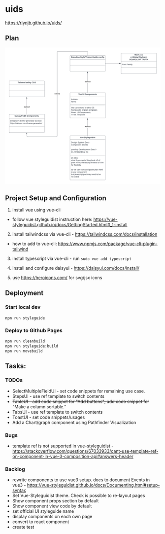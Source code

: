 # uids
https://rlynjb.github.io/uids/

## Plan
![alt text](public/UI_Design_System_plan.png "Class Diagram")

## Project Setup and Configuration

1. install vue using vue-cli
- follow vue styleguidist instruction here: https://vue-styleguidist.github.io/docs/GettingStarted.html#_1-install

2. install tailwindcss via vue-cli - https://tailwindcss.com/docs/installation
- how to add to vue-cli: https://www.npmjs.com/package/vue-cli-plugin-tailwind

3. install typescript via vue-cli - run `sudo vue add typescript`

4. install and configure daisyui - https://daisyui.com/docs/install/

5. use https://heroicons.com/ for svg/jsx icons

## Deployment

### Start local dev
```
npm run styleguide
```

### Deploy to Github Pages
```
npm run cleanbuild
npm run styleguide:build
npm run movebuild
```

## Tasks:

### TODOs
- SelectMultipleFieldUI - set code snippets for remaining use case.
- StepsUI - use ref template to switch contents
- ~~TableUI - add code snippet for "Add buttons"; add code snippet for "Make a column sortable."~~
- TabsUI - use ref template to switch contents
- ToastUI - set code snippets/usages
- Add a Chart/graph component using Pathfinder Visualization

### Bugs
- template ref is not supported in vue-styleguidist - https://stackoverflow.com/questions/67033933/cant-use-template-ref-on-component-in-vue-3-composition-api#answers-header

### Backlog
- rewrite components to use vue3 setup. docs to document Events in vue3 - https://vue-styleguidist.github.io/docs/Documenting.html#setup-syntax
- Set Vue-Styleguidist theme. Check is possible to re-layout pages
- Show component props section by default
- Show component view code by default
- set official UI styleguide name
- display components on each own page
- convert to react component
- create test
